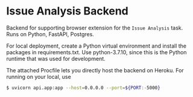 # Issue Analysis Backend

Backend for supporting browser extension for the `Issue Analysis` task. Runs on Python, FastAPI, Postgres.

<!-- Deployment Link for User Studies: [Heroku](https://issue-analysis-backend.herokuapp.com/)

API [docs](https://issue-analysis-backend.herokuapp.com/docs/). -->

For local deployment, create a Python virtual environment and install the packages in requirements.txt. Use python-3.7.10, since this is the Python runtime that was used for development. 

The attached Procfile lets you directly host the backend on Heroku. For running on your local, use
```bash
$ uvicorn api.app:app --host=0.0.0.0 --port=${PORT:-5000}
```